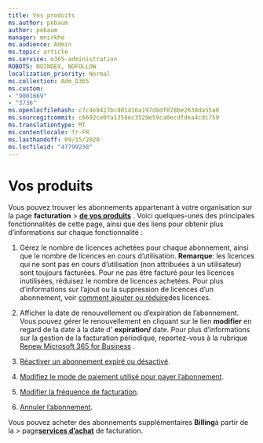 ```yaml
---
title: Vos produits
ms.author: pebaum
author: pebaum
manager: mnirkhe
ms.audience: Admin
ms.topic: article
ms.service: o365-administration
ROBOTS: NOINDEX, NOFOLLOW
localization_priority: Normal
ms.collection: Adm_O365
ms.custom:
- "9001669"
- "3736"
ms.openlocfilehash: c7c4e9427bcdd1416a197d8df078be2638da55a0
ms.sourcegitcommit: c6692ce0fa1358ec3529e59ca0ecdfdea4cdc759
ms.translationtype: MT
ms.contentlocale: fr-FR
ms.lasthandoff: 09/15/2020
ms.locfileid: "47799238"
---
```

# <a name="your-products"></a>Vos produits

Vous pouvez trouver les abonnements appartenant à votre organisation sur la page **facturation**  >  **[de vos produits](https://go.microsoft.com/fwlink/p/?linkid=842054)** . Voici quelques-unes des principales fonctionnalités de cette page, ainsi que des liens pour obtenir plus d’informations sur chaque fonctionnalité :

1. Gérez le nombre de licences achetées pour chaque abonnement, ainsi que le nombre de licences en cours d’utilisation.  **Remarque**: les licences qui ne sont pas en cours d’utilisation (non attribuées à un utilisateur) sont toujours facturées.  Pour ne pas être facturé pour les licences inutilisées, réduisez le nombre de licences achetées. Pour plus d’informations sur l’ajout ou la suppression de licences d’un abonnement, voir [comment ajouter ou réduire](https://docs.microsoft.com/alchemyinsights/how-to-add-or-reduce-licenses)des licences.

2. Afficher la date de renouvellement ou d’expiration de l’abonnement.  Vous pouvez gérer le renouvellement en cliquant sur le lien **modifier** en regard de la date à la date d' **expiration/** date.  Pour plus d’informations sur la gestion de la facturation périodique, reportez-vous à la rubrique [Renew Microsoft 365 for Business](https://go.microsoft.com/fwlink/?linkid=2119216) .

3. [Réactiver un abonnement expiré ou désactivé](https://go.microsoft.com/fwlink/?linkid=2117519).

4. [Modifiez le mode de paiement utilisé pour payer l’abonnement](https://go.microsoft.com/fwlink/?linkid=2117167).

5. [Modifier la fréquence de facturation](https://go.microsoft.com/fwlink/?linkid=2119112).

6. [Annuler l’abonnement](https://go.microsoft.com/fwlink/?linkid=2119113).

Vous pouvez acheter des abonnements supplémentaires **Billing**à partir de la  >  page[**services d’achat**](https://go.microsoft.com/fwlink/p/?linkid=868433) de facturation.
